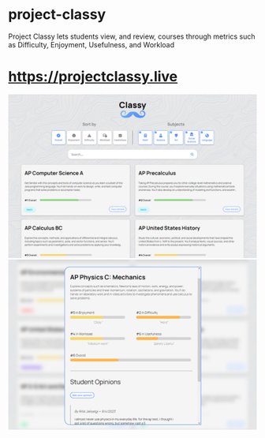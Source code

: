 # project-classy
Project Classy lets students view, and review, courses through metrics such as Difficulty, Enjoyment, Usefulness, and Workload
<h1><a id="title" href="https://projectclassy.live" target="_blank">https://projectclassy.live</a></h1>
<img src="./readme/example1.png"></img>
<img src="./readme/example2.png"></img>
